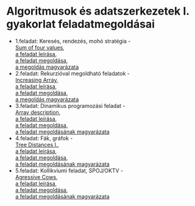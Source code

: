 # Algoritmusok és adatszerkezetek I. gyakorlat feladatmegoldásai
* 1.feladat: Keresés, rendezés, mohó stratégia - 
<br> [Sum of four values](https://github.com/LaszloHerczeg/Algoritmusok--es-adatszerkezetek-I./tree/main/1.feladat), 
<br> [a feladat leírása](https://github.com/LaszloHerczeg/Algoritmusok-es-adatszerkezetek-I./blob/main/1.feladat/leírás.md), 
<br> [a feladat megoldása](https://github.com/LaszloHerczeg/Algoritmusok-es-adatszerkezetek-I./blob/main/1.feladat/sum_of_four_values.py), 
<br> [a megoldás magyarázata](https://github.com/LaszloHerczeg/Algoritmusok-es-adatszerkezetek-I./blob/main/1.feladat/megoldás.md)
* 2.feladat: Rekurzióval megoldható feladatok - 
<br> [Increasing Array](https://github.com/LaszloHerczeg/Algoritmusok-es-adatszerkezetek-I./tree/main/2.feladat), 
<br> [a feladat leírása](https://github.com/LaszloHerczeg/Algoritmusok-es-adatszerkezetek-I./blob/main/2.feladat/leírás.md), 
<br> [a feladat megoldása](https://github.com/LaszloHerczeg/Algoritmusok-es-adatszerkezetek-I./blob/main/2.feladat/increasing_array.py), 
<br> [a megoldás magyarázata](https://github.com/LaszloHerczeg/Algoritmusok-es-adatszerkezetek-I./blob/main/2.feladat/megoldás.md)
* 3.feladat: Dinamikus programozási feladat - 
<br> [Array description](https://github.com/LaszloHerczeg/Algoritmusok-es-adatszerkezetek-I./tree/main/3.feladat),
<br> [a feladat leírása](https://github.com/LaszloHerczeg/Algoritmusok-es-adatszerkezetek-I./blob/main/3.feladat/leírás.md),
<br> [a feladat megoldása](https://github.com/LaszloHerczeg/Algoritmusok-es-adatszerkezetek-I./blob/main/3.feladat/array_description.py),
<br> [a feladat megoldásának magyarázata](https://github.com/LaszloHerczeg/Algoritmusok-es-adatszerkezetek-I./blob/main/3.feladat/megoldás.md)
* 4.feladat: Fák, gráfok - 
<br> [Tree Distances I.](https://github.com/LaszloHerczeg/Algoritmusok-es-adatszerkezetek-I./tree/main/4.feladat),
<br> [a feladat leírása](https://github.com/LaszloHerczeg/Algoritmusok-es-adatszerkezetek-I./blob/main/4.feladat/leírás.md),
<br> [a feladat megoldása](https://github.com/LaszloHerczeg/Algoritmusok-es-adatszerkezetek-I./blob/main/4.feladat/tree_distances.py),
<br> [a feladat megoldásának magyarázata](https://github.com/LaszloHerczeg/Algoritmusok-es-adatszerkezetek-I./blob/main/4.feladat/megoldás.md)
* 5.feladat: Kollikviumi feladat, SPOJ/OKTV -
<br> [Agressive Cows](https://github.com/LaszloHerczeg/Algoritmusok-es-adatszerkezetek-I./tree/main/K),
<br> [a feladat leírása](https://www.spoj.com/problems/AGGRCOW/),
<br> [a feladat megoldása](https://github.com/LaszloHerczeg/Algoritmusok-es-adatszerkezetek-I./blob/main/K/aggressive_cows.py),
<br> [a feladat megoldásának magyarázata](https://github.com/LaszloHerczeg/Algoritmusok-es-adatszerkezetek-I./blob/main/K/megoldás.md)

